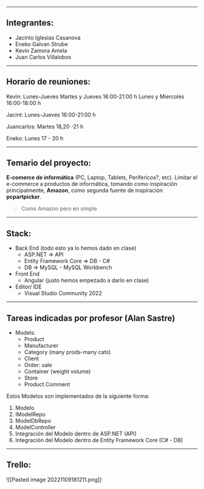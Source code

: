 ___
## Integrantes:

* Jacinto Iglesias Casanova
* Eneko Galvan Strube
* Kevin Zamora Amela
* Juan Carlos Villalobos
___
## Horario de reuniones:

Kevin:
Lunes-Jueves 
Martes y Jueves 16:00-21:00 h 
Lunes y Miercoles 16:00-18:00 h

Jacint:
Lunes-Jueves 16:00-21:00 h

Juancarlos:
Martes 18,20 -21 h

Eneko:
Lunes 17 - 20 h
___
## Temario del proyecto:

**E-comerce de informática** (PC, Laptop, Tablets, Perifericos?, etc).
Limitar el e-commerce a productos de informática, tomando como inspiración principalmente, **Amazon**, como segunda fuente de inspiración **pcpartpicker**.

> Como Amazon pero en simple
______
## Stack: 

* Back End (todo esto ya lo hemos dado en clase)
	* ASP.NET => API
	* Entity Framework Core => DB - C#
	* DB => MySQL - MySQL Workbench
* Front End
	* Angular (justo hemos empezado a darlo en clase)
* Editor/ IDE
	* Visual Studio Community 2022 
___
## Tareas indicadas por profesor (Alan Sastre)

-   Models:
    -   Product
    -   Manufacturer
    -   Category (many prods-many cats)
    -   Client
    -   Order: sale
    -   Container (weight volume)
    -   Store
    -   Product Comment

Estos Modelos son implementados de la siguiente forma:
1. Modelo
2. IModelRepo
3. ModelDbRepo
4. ModelController
5. Integración del Modelo dentro de ASP.NET (API)
6. Integración del Modelo dentro de Entity Framework Core (C# - DB)
___
## Trello:

![[Pasted image 20221109181211.png]]


